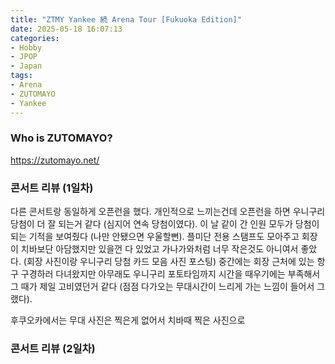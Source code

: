 ```yaml
---
title: "ZTMY Yankee 続 Arena Tour [Fukuoka Edition]"
date: 2025-05-18 16:07:13
categories:
- Hobby
- JPOP
- Japan
tags:
- Arena
- ZUTOMAYO
- Yankee
---
```


### Who is ZUTOMAYO?
<https://zutomayo.net/>

### 콘서트 리뷰 (1일차)
다른 콘서트랑 동일하게 오픈런을 했다. 개인적으로 느끼는건데 오픈런을 하면 우니구리 당첨이 더 잘 되는거 같다 (심지어 연속 당첨이였다). 이 날 같이 간 인원 모두가 당첨이 되는 기적을 보여줬다 (나만 안됐으면 우울할뻔). 플미단 전용 스탬프도 모아주고 회장이 치바보단 아담했지만 있을껀 다  있었고 가나가와처럼 너무 작은것도 아니여서 좋았다.
(회장 사진이랑 우니구리 당첨 카드 모음 사진 포스팅)
중간에는 회장 근처에 있는 항구 구경하러 다녀왔지만 아무래도 우니구리 포토타임까지 시간을 때우기에는 부족해서 그 때가 제일 고비였던거 같다 (점점 다가오는 무대시간이 느리게 가는 느낌이 들어서 그랬다). 

후쿠오카에서는 무대 사진은 찍은게 없어서 치바때 찍은 사진으로




### 콘서트 리뷰 (2일차)
